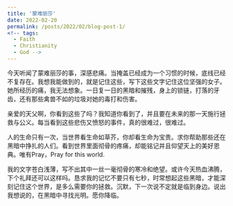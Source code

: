 ```yaml
---
title: '蒙难丽莎'
date: 2022-02-20
permalink: /posts/2022/02/blog-post-1/
<!-- tags:
  - Faith
  - Christianity
  - God -->
---
```


<!-- 蒙难丽莎
====== -->

今天听闻了蒙难丽莎的事，深感悲痛。当掩盖已经成为一个习惯的时候，底线已经不复存在。我想我能做到的，就是记住这些，写下这些文字记住这位坚强的女子。她所经历的痛，我无法想象。一日复一日的黑暗和摧残，身上的锁链，打落的牙齿，还有那些禽兽不如的垃圾对她的毒打和伤害。

亲爱的天父啊，你看到这些了吗？我知道你看到了，并且要在未来的那一天施行拯救与公义。每当看到这些悲伤又愤怒的事件，真的很难过，很难过。

人的生命只有一次，当世界看生命如草芥，你却看生命为宝贵。求你帮助那些还在黑暗中挣扎的人们。看到世界里面彻骨的疼痛，却能铭记并且仰望天上的美好恩典。唯有Pray，Pray for this world.

我的文字苍白浅薄，写不出其中一丝一毫彻骨的寒冷和绝望。或许今天热血沸腾，下个礼拜还可以这样吗。恳求我的记忆不要只有七秒，时常想起这些黑暗，才能深刻记住这个世界，是多么需要你的拯救。沉默，下一次说不定就是临到身边。说出我想说的，在黑暗中寻找光明。愿你降临。
